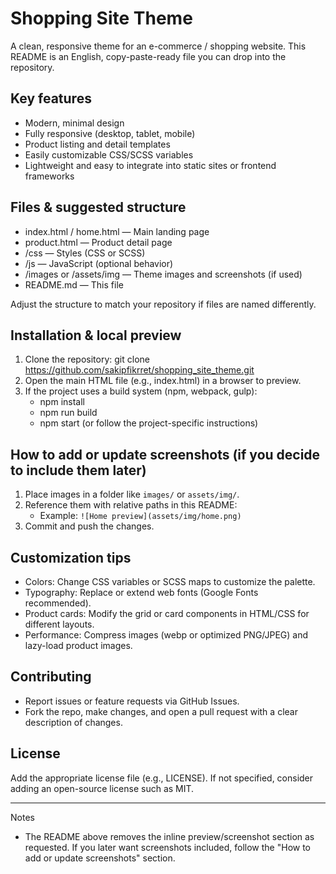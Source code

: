 # Shopping Site Theme

A clean, responsive theme for an e-commerce / shopping website. This README is an English, copy-paste-ready file you can drop into the repository.

## Key features
- Modern, minimal design
- Fully responsive (desktop, tablet, mobile)
- Product listing and detail templates
- Easily customizable CSS/SCSS variables
- Lightweight and easy to integrate into static sites or frontend frameworks

## Files & suggested structure
- index.html / home.html — Main landing page  
- product.html — Product detail page  
- /css — Styles (CSS or SCSS)  
- /js — JavaScript (optional behavior)  
- /images or /assets/img — Theme images and screenshots (if used)  
- README.md — This file

Adjust the structure to match your repository if files are named differently.

## Installation & local preview
1. Clone the repository:
   git clone https://github.com/sakipfikrret/shopping_site_theme.git
2. Open the main HTML file (e.g., index.html) in a browser to preview.
3. If the project uses a build system (npm, webpack, gulp):
   - npm install
   - npm run build
   - npm start (or follow the project-specific instructions)

## How to add or update screenshots (if you decide to include them later)
1. Place images in a folder like `images/` or `assets/img/`.
2. Reference them with relative paths in this README:
   - Example: `![Home preview](assets/img/home.png)`
3. Commit and push the changes.

## Customization tips
- Colors: Change CSS variables or SCSS maps to customize the palette.  
- Typography: Replace or extend web fonts (Google Fonts recommended).  
- Product cards: Modify the grid or card components in HTML/CSS for different layouts.  
- Performance: Compress images (webp or optimized PNG/JPEG) and lazy-load product images.

## Contributing
- Report issues or feature requests via GitHub Issues.  
- Fork the repo, make changes, and open a pull request with a clear description of changes.

## License
Add the appropriate license file (e.g., LICENSE). If not specified, consider adding an open-source license such as MIT.

---

Notes
- The README above removes the inline preview/screenshot section as requested. If you later want screenshots included, follow the "How to add or update screenshots" section.

